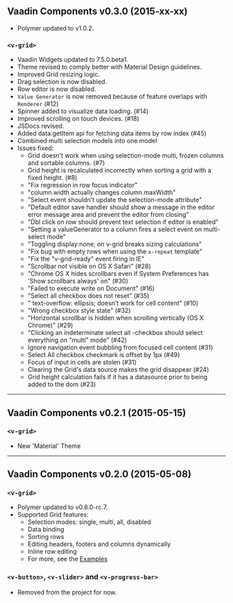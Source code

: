 ## Vaadin Components v0.3.0 (2015-xx-xx)
- Polymer updated to v1.0.2.

### `<v-grid>`
- Vaadin Widgets updated to 7.5.0.beta1.
- Theme revised to comply better with Material Design guidelines.
- Improved Grid resizing logic.
- Drag selection is now disabled.
- Row editor is now disabled.
- `Value Generator` is now removed because of feature overlaps with `Renderer` (#12)
- Spinner added to visualize data loading. (#14)
- Improved scrolling on touch devices. (#18)
- JSDocs revised.
- Added data.getItem api for fetching data items by row index (#45)
- Combined multi selection models into one model
- Issues fixed:
  - Grid doesn't work when using selection-mode multi, frozen columns and sortable columns. (#7)
  - Grid height is recalculated incorrectly when sorting a grid with a fixed height. (#8)
  - "Fix regression in row focus indicator"
  - "column.width actually changes column.maxWidth"
  - "Select event shouldn't update the selection-mode attribute"
  - "Default editor save handler should show a message in the editor error message area and prevent the editor from closing"
  - "Dbl click on row should prevent text selection if editor is enabled"
  - "Setting a valueGenerator to a column fires a select event on multi-select mode"
  - "Toggling display:none; on v-grid breaks sizing calculations"
  - "Fix bug with empty rows when using the `x-repeat` template"
  - "Fix the "v-grid-ready" event firing in IE"
  - "Scrollbar not visible on OS X Safari" (#28)
  - "Chrome OS X hides scrollbars even if System Preferences has 'Show scrollbars always' on" (#30)
  - "Failed to execute write on Document" (#16)
  - "Select all checkbox does not reset" (#35)
  - "<v-grid> text-overflow: ellipsis; doesn’t work for cell content" (#10)
  - "Wrong checkbox style state" (#32)
  - "Horizontal scrollbar is hidden when scrolling vertically (OS X Chrome)" (#29)
  - "Clicking an indeterminate select all -checkbox should select everything on "multi" mode" (#42)
  - Ignore navigation event bubbling from focused cell content (#31)
  - Select All checkbox checkmark is offset by 1px (#49)
  - Focus of input in cells are stolen (#31)
  - Clearing the Grid's data source makes the grid disappear (#24)
  - Grid height calculation fails if it has a datasource prior to being added to the dom (#23)

***

## Vaadin Components v0.2.1 (2015-05-15)

### `<v-grid>`
- New 'Material' Theme

***

## Vaadin Components v0.2.0 (2015-05-08)

### `<v-grid>`
- Polymer updated to v0.8.0-rc.7.
- Supported Grid features:
  - Selection modes: single, multi, all, disabled
  - Data binding
  - Sorting rows
  - Editing headers, footers and columns dynamically
  - Inline row editing
  - For more, see the [Examples](http://vaadin.github.io/components-examples/)


### `<v-button>`, `<v-slider>` and `<v-progress-bar>`
- Removed from the project for now.
